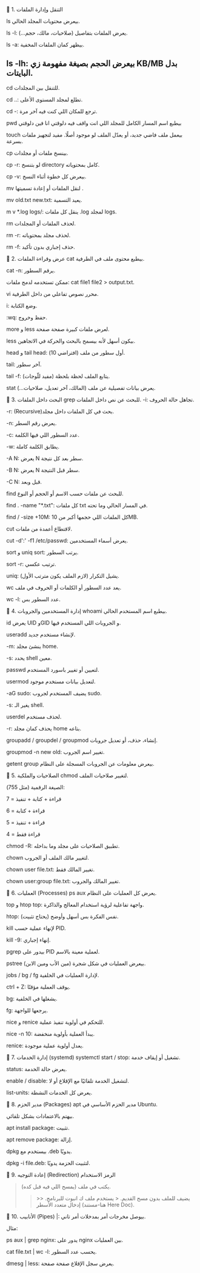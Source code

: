 <div dir="ltr">

🔹 1. التنقل وإدارة الملفات

ls
بيعرض محتويات المجلد الحالي.

 ls -l: 
 يعرض الملفات بتفاصيل (صلاحيات، مالك، حجم...).

 ls -a:
 بيظهر كمان الملفات المخفية.

 ls -lh:
 بيعرض الحجم بصيغة مفهومة زي KB/MB بدل البايتات.
 ------------------------------------------------------------------------------------------------------------------------------------------------------------------

cd
للتنقل بين المجلدات.

 cd ..: تطلع لمجلد المستوى الأعلى.

 cd -: ترجع للمكان اللي كنت فيه آخر مرة.

pwd
 بيطبع اسم المسار الكامل للمجلد اللي انت واقف فيه دلوقتي انا فين دلوقتي    

touch
بيعمل ملف فاضي جديد، أو يعدّل الملف لو موجود أصلًا.
مفيد لتجهيز ملفات بسرعة.

cp
 بينسخ ملفات أو مجلدات.
 
 
 cp -r: لو بتنسخ directory كامل بمحتوياته.
 
 cp -v: بيعرض كل خطوة أثناء النسخ.

mv
 لنقل الملفات أو إعادة تسميتها  .
  
 mv old.txt new.txt: يعيد التسمية.

m v *.log logs/: ينقل كل ملفات .log لمجلد logs.

rm
 لحذف الملفات أو المجلدات.

 rm -r: لحذف مجلد بمحتوياته.

 rm -f: حذف إجباري بدون تأكيد.

🔹 2. عرض وقراءة الملفات
cat
 بيطبع محتوى ملف في الطرفية.

 cat -n: يرقم السطور.
 
 ممكن تستخدمه لدمج ملفات: cat file1 file2 > output.txt. 

vi
محرر نصوص تفاعلي من داخل الطرفية.

i: وضع الكتابة.

:wq: حفظ وخروج.

more و less
لعرض ملفات كبيرة صفحة صفحة.

less بيكون أسهل لأنه بيسمح بالبحث والحركة في الاتجاهين.

head و tail
head: أول سطور من ملف (افتراضي 10).

tail: آخر سطور.

tail -f: يتابع الملف لحظة بلحظة (مفيد للّوجات).

stat
يعرض بيانات تفصيلية عن ملف (المالك، آخر تعديل، صلاحيات...).

🔹 3. البحث داخل الملفات
grep
 للبحث عن نص داخل الملفات.
 -i: تجاهل حالة الحروف.

 -r: (Recursive)بحث في كل الملفات داخل مجلد.

 -n: يعرض رقم السطر.

 -c: عدد السطور اللي فيها الكلمة.

 -w: يطابق الكلمة كاملة.

 -A N: يعرض N سطر بعد كل نتيجة.

 -B N: يعرض N سطر قبل النتيجة.

 -C N: قبل وبعد.

find
 للبحث عن ملفات حسب الاسم أو الحجم أو النوع.

 find . -name "*.txt": كل ملفات txt في المسار الحالي وما تحته.

 find / -size +10M: كل الملفات اللي حجمها أكبر من 10MB.

cut
لاقتطاع أعمدة من ملفات.

cut -d':' -f1 /etc/passwd: يعرض أسماء المستخدمين.

sort و uniq
 sort: يرتب السطور.

 sort -r: ترتيب عكسي.

 uniq: يشيل التكرار (لازم الملف يكون مترتب الأول).

wc
يعد عدد السطور أو الكلمات أو الحروف في ملف.

wc -l: عدد السطور بس.

🔹 4. إدارة المستخدمين والجروبات
whoami
بيطبع اسم المستخدم الحالي.

id
يعرض UID وGID و الجروبات اللي المستخدم فيها.

useradd
لإنشاء مستخدم جديد.

-m: ينشئ مجلد home.

-s: يحدد shell معين.

passwd
لتعيين أو تغيير باسورد المستخدم.

usermod
لتعديل بيانات مستخدم موجود.

-aG sudo: يضيف المستخدم لجروب sudo.

-s: يغير الـ shell.

userdel
لحذف مستخدم.

-r: يحذف كمان مجلد home بتاعه.

groupadd / groupdel / groupmod
إنشاء، حذف، أو تعديل جروبات.

groupmod -n new old: تغيير اسم الجروب.

getent group
بيعرض معلومات عن الجروبات المسجلة على النظام.

🔹 5. الصلاحيات والملكية
chmod
لتغيير صلاحيات الملف.

الصيغة الرقمية (مثل 755):

7 = قراءة + كتابة + تنفيذ

6 = قراءة + كتابة

5 = قراءة + تنفيذ

4 = قراءة فقط

chmod -R: تطبيق الصلاحيات على مجلد وما بداخله.

chown
لتغيير مالك الملف أو الجروب.

chown user file.txt: تغيير المالك فقط.

chown user:group file.txt: تغيير المالك والجروب.

🔹 6. العمليات (Processes)
ps aux
يعرض كل العمليات على النظام.

top و htop
top: واجهة تفاعلية لرؤية استخدام المعالج والذاكرة.

htop: نفس الفكرة بس أسهل وأوضح (يحتاج تثبيت).

kill
لإنهاء عملية حسب PID.

kill -9: إنهاء إجباري.

pgrep
بيدور على PID لعملية معينة بالاسم.

pstree
بيعرض العمليات في شكل شجرة (مين الأب ومين الابن).

jobs / bg / fg
لإدارة العمليات في الخلفية.

ctrl + Z: يوقف العملية مؤقتًا.

bg: يشغلها في الخلفية.

fg: يرجعها للواجهة.

nice و renice
للتحكم في أولوية تنفيذ عملية.

nice -n 10: يبدأ العملية بأولوية منخفضة.

renice: يعدل أولوية عملية موجودة.

🔹 7. إدارة الخدمات (systemd)
systemctl
start / stop: تشغيل أو إيقاف خدمة.

status: يعرض حالة الخدمة.

enable / disable: لتشغيل الخدمة تلقائيًا مع الإقلاع أو لا.

list-units: يعرض كل الخدمات النشطة.

🔹 8. مدير الحزم (Packages)
apt
مدير الحزم الأساسي في Ubuntu.

بيهتم بالاعتمادات بشكل تلقائي.

apt install package: تثبيت.

apt remove package: إزالة.

dpkg
بيستخدم مع .deb يدويًا.

dpkg -i file.deb: لتثبيت الحزمة يدويًا.

🔹 9. إعادة التوجيه (Redirection)
الرمز	الاستخدام
>	يكتب في ملف (يمسح اللي فيه قبل كده).
>>	يضيف للملف بدون مسح القديم.
<	يستخدم ملف ك انبوت للبرنامج.
<<	إدخال متعدد الأسطر (هنا-مستند Here Doc).

🔹 10. الأنابيب (Pipes)
|: بيوصل مخرجات أمر بمدخلات أمر تاني.

مثال:

ps aux | grep nginx: يدور على nginx بين العمليات.

cat file.txt | wc -l: يحسب عدد السطور.

dmesg | less: يعرض سجل الإقلاع صفحة صفحة.
</div>

